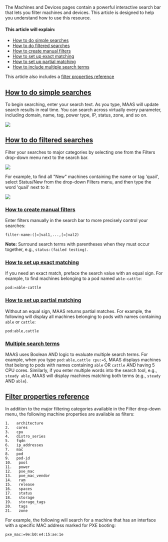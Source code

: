 <!-- "How to find machines" -->
The Machines and Devices pages contain a powerful interactive search bar that lets you filter machines and devices.  This article is designed to help you understand how to use this resource. 

#### This article will explain:

- [How to do simple searches](#heading--simple-searches)
- [How to do filtered searches](#heading--filtered-searches)
- [How to create manual filters](#heading--manual-filters)
- [How to set up exact matching](#heading--exact-matching)
- [How to set up partial matching](#heading--partial-matching)
- [How to include multiple search terms](#heading--multiple-search-terms)

This article also includes a [filter properties reference](#heading--filter-properties)

<a href="#heading--simple-searches"><h2 id="heading--simple-searches">How to do simple searches</h2></a>

To begin searching, enter your search text. As you type, MAAS will update search results in real time. You can search across virtually every parameter, including domain, name, tag, power type, IP, status, zone, and so on.

<a href="https://assets.ubuntu.com/v1/ccb90c91-manage-search__2.5_searchbar.png" target = "_blank"><img src="https://assets.ubuntu.com/v1/ccb90c91-manage-search__2.5_searchbar.png"></a>

<a href="#heading--filtered-searches"><h2 id="heading--filtered-searches">How to do filtered searches</h2></a>

Filter your searches to major categories by selecting one from the Filters drop-down menu next to the search bar.

<a href="https://assets.ubuntu.com/v1/6ac5b4ec-manage-search__2.5_filters.png" target = "_blank"><img src="https://assets.ubuntu.com/v1/6ac5b4ec-manage-search__2.5_filters.png"></a>

For example, to find all "New" machines containing the name or tag 'quail', select Status/New from the drop-down Filters menu, and then type the word 'quail' next to it:

<a href="https://assets.ubuntu.com/v1/7b5d8e86-manage-search__2.5_filtered-search.png" target = "_blank"><img src="https://assets.ubuntu.com/v1/7b5d8e86-manage-search__2.5_filtered-search.png"></a>

<a href="#heading--manual-filters"><h3 id="heading--manual-filters">How to create manual filters</h3></a>

Enter filters manually in the search bar to more precisely control your searches:

``` no-highlight
filter-name:([=]val1,...,[=]val2)
```

**Note:** Surround search terms with parentheses when they must occur together, e.g., `status:(failed testing)`.

<a href="#heading--How-to-set-up-exact-matching"><h3 id="heading--How-to-set-up-exact-matching">How to set up exact matching</h3></a>

If you need an exact match, preface the search value with an equal sign. For example, to find machines belonging to a pod named `able-cattle`:

``` no-highlight
pod:=able-cattle
```

<a href="#heading--partial-matching"><h3 id="heading--partial-matching">How to set up partial matching</h3></a>

Without an equal sign, MAAS returns partial matches. For example, the following will display all machines belonging to pods with names containing `able` or `cattle`:

``` no-highlight
pod:able,cattle
```

<a href="#heading--multiple-search-terms"><h3 id="heading--multiple-search-terms">Multiple search terms</h3></a>

MAAS uses Boolean AND logic to evaluate multiple search terms. For example, when you type `pod:able,cattle cpu:=5`, MAAS displays machines that belong to pods with names containing `able` OR `cattle` AND having 5 CPU cores. Similarly, if you enter multiple words into the search tool, e.g., `steady able`, MAAS will display machines matching both terms (e.g., `steady` AND `able`).

<a href="#heading--filter-properties"><h2 id="heading--filter-properties">Filter properties reference</h2></a>

In addition to the major filtering categories available in the Filter drop-down menu, the following machine properties are available as filters:

```nohighlight
1.   architecture
2.   cores
3.   cpu
4.   distro_series
5.   fqdn
6.   ip_addresses
7.   mac
8.   pod
9.   pod-id
10.   pool
11.   power
12.   pxe_mac
13.   pxe_mac_vendor
14.   ram
15.   release
16.   spaces
17.   status
18.   storage
19.   storage_tags
20.   tags
21.   zone
```

For example, the following will search for a machine that has an interface with a specific MAC address marked for PXE booting:

``` no-highlight
pxe_mac:=9e:b0:e4:15:ae:1e
```